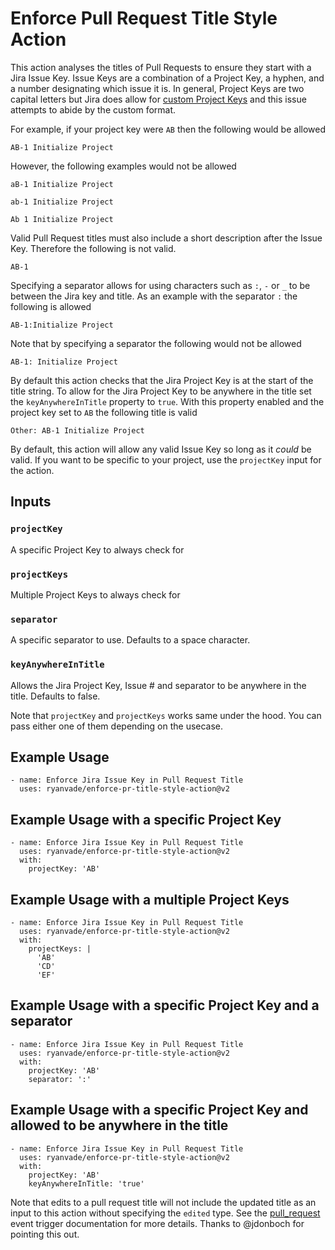 # Enforce Pull Request Title Style Action

This action analyses the titles of Pull Requests to ensure they start with a Jira Issue Key.  Issue Keys are a combination of a Project Key, a hyphen, and a number designating which issue it is.  In general, Project Keys are two capital letters but Jira does allow for [custom Project Keys](https://confluence.atlassian.com/adminjiraserver/changing-the-project-key-format-938847081.html) and this issue attempts to abide by the custom format. 

For example, if your project key were `AB` then the following would be allowed

```
AB-1 Initialize Project
```

However, the following examples would not be allowed

```
aB-1 Initialize Project
```

```
ab-1 Initialize Project
```

```
Ab 1 Initialize Project
```

Valid Pull Request titles must also include a short description after the Issue Key. Therefore the following is not valid. 

```
AB-1
```

Specifying a separator allows for using characters such as `:`, `-` or `_` to be between the Jira key and title. 
As an example with the separator `:` the following is allowed

```
AB-1:Initialize Project
```

Note that by specifying a separator the following would not be allowed

```
AB-1: Initialize Project
```

By default this action checks that the Jira Project Key is at the start of the title string. To allow for the Jira Project
Key to be anywhere in the title set the `keyAnywhereInTitle` property to `true`. With this property enabled and the project
key set to `AB` the following title is valid

```
Other: AB-1 Initialize Project
```

By default, this action will allow any valid Issue Key so long as it *could* be valid. If you want to be specific to your project, use the `projectKey` input for the action. 

## Inputs

### `projectKey`

A specific Project Key to always check for

### `projectKeys`

Multiple Project Keys to always check for

### `separator`

A specific separator to use. Defaults to a space character.

### `keyAnywhereInTitle`

Allows the Jira Project Key, Issue # and separator to be anywhere in the title. Defaults to false.


Note that `projectKey` and `projectKeys` works same under the hood. You can pass either one of them depending on the usecase.

## Example Usage

```
- name: Enforce Jira Issue Key in Pull Request Title
  uses: ryanvade/enforce-pr-title-style-action@v2
```

## Example Usage with a specific Project Key

```
- name: Enforce Jira Issue Key in Pull Request Title
  uses: ryanvade/enforce-pr-title-style-action@v2
  with:
    projectKey: 'AB'
```

## Example Usage with a multiple Project Keys

```
- name: Enforce Jira Issue Key in Pull Request Title
  uses: ryanvade/enforce-pr-title-style-action@v2
  with:
    projectKeys: |
      'AB'
      'CD'
      'EF'
```

## Example Usage with a specific Project Key and a separator

```
- name: Enforce Jira Issue Key in Pull Request Title
  uses: ryanvade/enforce-pr-title-style-action@v2
  with:
    projectKey: 'AB'
    separator: ':'
```

## Example Usage with a specific Project Key and allowed to be anywhere in the title

```
- name: Enforce Jira Issue Key in Pull Request Title
  uses: ryanvade/enforce-pr-title-style-action@v2
  with:
    projectKey: 'AB'
    keyAnywhereInTitle: 'true'
```

Note that edits to a pull request title will not include the updated title as an input to this action
without specifying the `edited` type. See the [pull_request](https://docs.github.com/en/actions/using-workflows/events-that-trigger-workflows#pull_request)
event trigger documentation for more details. Thanks to @jdonboch for pointing this out.